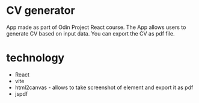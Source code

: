 # CV generator 
App made as part of Odin Project React course. The App allows users to generate CV based on input data. You can export the CV as pdf file.

# technology

* React 
* vite 
* html2canvas - allows to take screenshot of element and export it as pdf
* jspdf

 
